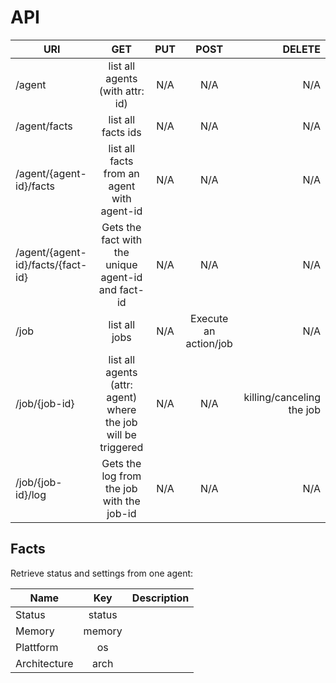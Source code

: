 API
========

| URI                              | GET																																				| PUT   | POST   										| DELETE										|
| --------------------------------- |:-------------------------------------------------------------------------:|:-----:|:-------------------------:|--------------------------:|
| /agent														| list all agents (with attr: id)																						| N/A   | N/A												| N/A												|
| /agent/facts											| list all facts ids															 													| N/A   | N/A												| N/A												|
| /agent/{agent-id}/facts						| list all facts from an agent with agent-id			 													| N/A   | N/A												| N/A												|
| /agent/{agent-id}/facts/{fact-id}	| Gets the fact with the unique agent-id and fact-id												| N/A   | N/A												| N/A												|
| /job															| list all jobs 																														| N/A   | Execute an action/job			| N/A												|
| /job/{job-id}											| list all agents (attr: agent)					 where the job will be triggered		| N/A   | N/A												| killing/canceling the job	|
| /job/{job-id}/log									| Gets the log from the job with the job-id																	| N/A   | N/A												| N/A												|


Facts
--------
Retrieve status and settings from one agent:

| Name								| Key	 					| Description														|
| --------------------|:-------------:|--------------------------------------:|
| Status							| status				|																				|
| Memory							|	memory				|																				|
| Plattform						|	os						|																				|
| Architecture				|	arch					|																				|